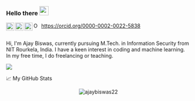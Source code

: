 ### Hello there <img src="https://media.giphy.com/media/hvRJCLFzcasrR4ia7z/giphy.gif" width="25px">
<a href="https://www.linkedin.com/in/ajaybiswas22/">
  <img align="left" alt="Ajay's LinkedIN" width="22px" src="https://raw.githubusercontent.com/peterthehan/peterthehan/master/assets/linkedin.svg" />
</a>

<!--
<a href="https://www.quora.com/profile/Ajay-Biswas-7/">
  <img align="left" alt="Ajay's Quora" width="22px" src="https://qsfs.fs.quoracdn.net/-4-images.favicon.ico-26-ebf6a9e7f7b4576d.ico"/>
</a>
-->

<a href="https://www.hackerrank.com/ajaybiswas22/">
  <img align="left" alt="Ajay's HackerRank" width="22px" src="https://hrcdn.net/community-frontend/assets/favicon-ddc852f75a.png" />
</a>

<a href="https://www.tinkercad.com/users/76O66sVOPYW-ajay-biswas/">
  <img align="left" alt="Ajay's Tinkercad" width="22px" src="https://www.tinkercad.com/img/favicon.ico" />
</a>

<div itemscope itemtype="https://schema.org/Person"><a itemprop="sameAs" content="https://orcid.org/0000-0002-0022-5838" href="https://orcid.org/0000-0002-0022-5838" target="orcid.widget" rel="me noopener noreferrer" style="vertical-align:top;"><img src="https://orcid.org/sites/default/files/images/orcid_16x16.png" style="width:1em;margin-right:.5em;" alt="ORCID iD icon">https://orcid.org/0000-0002-0022-5838</a></div>

<br />

Hi, I'm Ajay Biswas, currently pursuing M.Tech. in Information Security from NIT Rourkela, India. I have a keen interest in coding and machine learning. In my free time, I do freelancing or teaching.

![](https://visitor-badge.glitch.me/badge?page_id=ajaybiswas22.ajaybiswas22)

📈 My GitHub Stats

<p align="center"> <img src="https://github-readme-stats.vercel.app/api?username=ajaybiswas22&show_icons=true&theme=gotham" alt="ajaybiswas22" />
